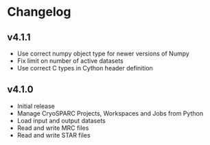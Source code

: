 # Changelog

## v4.1.1

- Use correct numpy object type for newer versions of Numpy
- Fix limit on number of active datasets
- Use correct C types in Cython header definition

## v4.1.0

- Initial release
- Manage CryoSPARC Projects, Workspaces and Jobs from Python
- Load input and output datasets
- Read and write MRC files
- Read and write STAR files
